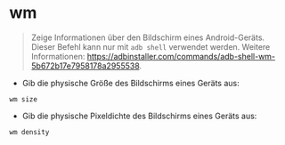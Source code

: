 # wm

> Zeige Informationen über den Bildschirm eines Android-Geräts.
> Dieser Befehl kann nur mit `adb shell` verwendet werden.
> Weitere Informationen: <https://adbinstaller.com/commands/adb-shell-wm-5b672b17e7958178a2955538>.

- Gib die physische Größe des Bildschirms eines Geräts aus:

`wm size`

- Gib die physische Pixeldichte des Bildschirms eines Geräts aus:

`wm density`

